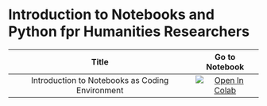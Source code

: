 # Introduction to Notebooks and Python fpr Humanities Researchers

| Title |  Go to Notebook    |
| :---:   | :---: |
| Introduction to Notebooks as Coding Environment | [![Open In Colab](https://colab.research.google.com/assets/colab-badge.svg)]([https://colab.research.google.com/drive/1eiTry-bv1Ds6P7sjx-7vmnvr8kyMwxEM?usp=sharing])| 
